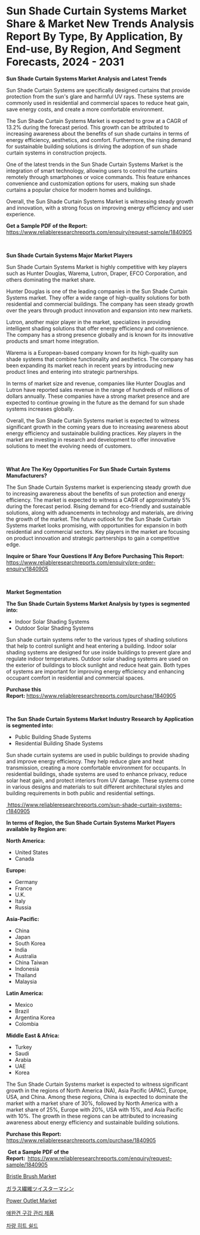 <p><h1>Sun Shade Curtain Systems Market Share & Market New Trends Analysis Report By Type, By Application, By End-use, By Region, And Segment Forecasts, 2024 - 2031</h1></p><p><strong>Sun Shade Curtain Systems Market Analysis and Latest Trends</strong></p>
<p><p>Sun Shade Curtain Systems are specifically designed curtains that provide protection from the sun's glare and harmful UV rays. These systems are commonly used in residential and commercial spaces to reduce heat gain, save energy costs, and create a more comfortable environment.</p><p>The Sun Shade Curtain Systems Market is expected to grow at a CAGR of 13.2% during the forecast period. This growth can be attributed to increasing awareness about the benefits of sun shade curtains in terms of energy efficiency, aesthetics, and comfort. Furthermore, the rising demand for sustainable building solutions is driving the adoption of sun shade curtain systems in construction projects.</p><p>One of the latest trends in the Sun Shade Curtain Systems Market is the integration of smart technology, allowing users to control the curtains remotely through smartphones or voice commands. This feature enhances convenience and customization options for users, making sun shade curtains a popular choice for modern homes and buildings.</p><p>Overall, the Sun Shade Curtain Systems Market is witnessing steady growth and innovation, with a strong focus on improving energy efficiency and user experience.</p></p>
<p><strong>Get a Sample PDF of the Report:&nbsp;</strong> <a href="https://www.reliableresearchreports.com/enquiry/request-sample/1840905">https://www.reliableresearchreports.com/enquiry/request-sample/1840905</a></p>
<p>&nbsp;</p>
<p><strong>Sun Shade Curtain Systems Major Market Players</strong></p>
<p><p>Sun Shade Curtain Systems Market is highly competitive with key players such as Hunter Douglas, Warema, Lutron, Draper, EFCO Corporation, and others dominating the market share.</p><p>Hunter Douglas is one of the leading companies in the Sun Shade Curtain Systems market. They offer a wide range of high-quality solutions for both residential and commercial buildings. The company has seen steady growth over the years through product innovation and expansion into new markets.</p><p>Lutron, another major player in the market, specializes in providing intelligent shading solutions that offer energy efficiency and convenience. The company has a strong presence globally and is known for its innovative products and smart home integration.</p><p>Warema is a European-based company known for its high-quality sun shade systems that combine functionality and aesthetics. The company has been expanding its market reach in recent years by introducing new product lines and entering into strategic partnerships.</p><p>In terms of market size and revenue, companies like Hunter Douglas and Lutron have reported sales revenue in the range of hundreds of millions of dollars annually. These companies have a strong market presence and are expected to continue growing in the future as the demand for sun shade systems increases globally.</p><p>Overall, the Sun Shade Curtain Systems market is expected to witness significant growth in the coming years due to increasing awareness about energy efficiency and sustainable building practices. Key players in the market are investing in research and development to offer innovative solutions to meet the evolving needs of customers.</p></p>
<p>&nbsp;</p>
<p><strong>What Are The Key Opportunities For Sun Shade Curtain Systems Manufacturers?</strong></p>
<p><p>The Sun Shade Curtain Systems market is experiencing steady growth due to increasing awareness about the benefits of sun protection and energy efficiency. The market is expected to witness a CAGR of approximately 5% during the forecast period. Rising demand for eco-friendly and sustainable solutions, along with advancements in technology and materials, are driving the growth of the market. The future outlook for the Sun Shade Curtain Systems market looks promising, with opportunities for expansion in both residential and commercial sectors. Key players in the market are focusing on product innovation and strategic partnerships to gain a competitive edge.</p></p>
<p><strong>Inquire or Share Your Questions If Any Before Purchasing This Report:</strong> <a href="https://www.reliableresearchreports.com/enquiry/pre-order-enquiry/1840905">https://www.reliableresearchreports.com/enquiry/pre-order-enquiry/1840905</a></p>
<p>&nbsp;</p>
<p><strong>Market Segmentation</strong></p>
<p><strong>The Sun Shade Curtain Systems Market Analysis by types is segmented into:</strong></p>
<p><ul><li>Indoor Solar Shading Systems</li><li>Outdoor Solar Shading Systems</li></ul></p>
<p><p>Sun shade curtain systems refer to the various types of shading solutions that help to control sunlight and heat entering a building. Indoor solar shading systems are designed for use inside buildings to prevent glare and regulate indoor temperatures. Outdoor solar shading systems are used on the exterior of buildings to block sunlight and reduce heat gain. Both types of systems are important for improving energy efficiency and enhancing occupant comfort in residential and commercial spaces.</p></p>
<p><strong>Purchase this Report:&nbsp;</strong><a href="https://www.reliableresearchreports.com/purchase/1840905">https://www.reliableresearchreports.com/purchase/1840905</a></p>
<p>&nbsp;</p>
<p><strong>The Sun Shade Curtain Systems Market Industry Research by Application is segmented into:</strong></p>
<p><ul><li>Public Building Shade Systems</li><li>Residential Building Shade Systems</li></ul></p>
<p><p>Sun shade curtain systems are used in public buildings to provide shading and improve energy efficiency. They help reduce glare and heat transmission, creating a more comfortable environment for occupants. In residential buildings, shade systems are used to enhance privacy, reduce solar heat gain, and protect interiors from UV damage. These systems come in various designs and materials to suit different architectural styles and building requirements in both public and residential settings.</p></p>
<p><a href="https://www.reliableresearchreports.com/sun-shade-curtain-systems-r1840905">&nbsp;https://www.reliableresearchreports.com/sun-shade-curtain-systems-r1840905</a></p>
<p><strong>In terms of Region, the Sun Shade Curtain Systems Market Players available by Region are:</strong></p>
<p>
    <p> <strong> North America: </strong>
        <ul>
            <li>United States</li>
            <li>Canada</li>
        </ul>
        </p> 
    <p> <strong> Europe: </strong>
        <ul>
            <li>Germany</li>
            <li>France</li>
            <li>U.K.</li>
            <li>Italy</li>
            <li>Russia</li>
        </ul>
        </p> 
    <p> <strong> Asia-Pacific: </strong>
        <ul>
            <li>China</li>
            <li>Japan</li>
            <li>South Korea</li>
            <li>India</li>
            <li>Australia</li>
            <li>China Taiwan</li>
            <li>Indonesia</li>
            <li>Thailand</li>
            <li>Malaysia</li>
        </ul>
        </p> 
    <p> <strong> Latin America: </strong>
        <ul>
            <li>Mexico</li>
            <li>Brazil</li>
            <li>Argentina Korea</li>
            <li>Colombia</li>
        </ul>
        </p> 
    <p> <strong> Middle East & Africa: </strong>
        <ul>
            <li>Turkey</li>
            <li>Saudi</li>
            <li>Arabia</li>
            <li>UAE</li>
            <li>Korea</li>
        </ul>
    </p>
    </p>
<p><p>The Sun Shade Curtain Systems market is expected to witness significant growth in the regions of North America (NA), Asia Pacific (APAC), Europe, USA, and China. Among these regions, China is expected to dominate the market with a market share of 30%, followed by North America with a market share of 25%, Europe with 20%, USA with 15%, and Asia Pacific with 10%. The growth in these regions can be attributed to increasing awareness about energy efficiency and sustainable building solutions.</p></p>
<p><strong>Purchase this Report: </strong><a href="https://www.reliableresearchreports.com/purchase/1840905">https://www.reliableresearchreports.com/purchase/1840905</a></p>
<p>&nbsp;<strong>Get a Sample PDF of the Report:&nbsp;&nbsp;</strong><a href="https://www.reliableresearchreports.com/enquiry/request-sample/1840905">https://www.reliableresearchreports.com/enquiry/request-sample/1840905</a></p>
<p><strong></strong></p>
<p><p><a href="https://github.com/Hazelklievgspy6vdcsmu106w/Market-Research-Report-List-3/blob/main/bristle-brush-market.md">Bristle Brush Market</a></p><p><a href="https://github.com/KenyonJohns/Market-Research-Report-List-1/blob/main/6292031145469.md">ガラス繊維ツイスターマシン</a></p><p><a href="https://github.com/LiamDavis60/Market-Research-Report-List-1/blob/main/power-outlet-market.md">Power Outlet Market</a></p><p><a href="https://github.com/Marcosoenrt565736/Market-Research-Report-List-1/blob/main/1914166153750.md">애완견 구강 관리 제품</a></p><p><a href="https://github.com/brendon65677/Market-Research-Report-List-1/blob/main/1687443153749.md">차량 히트 쉴드</a></p></p>